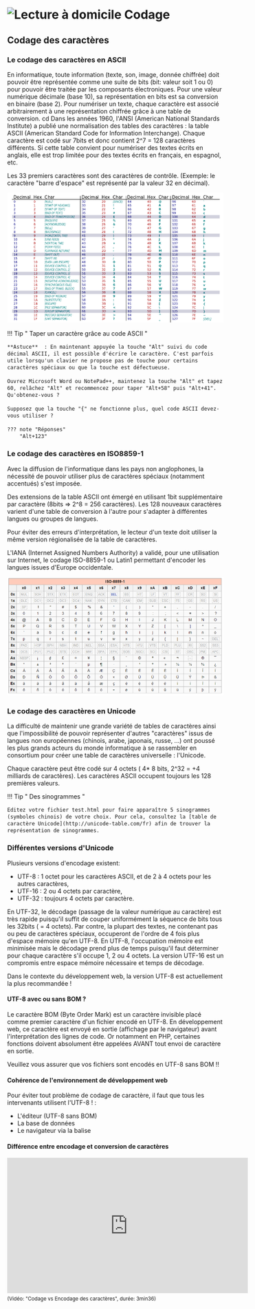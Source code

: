 # ![Lecture à domicile](../assets/img/lectureDomicile.png) Codage  

## Codage des caractères 
### Le codage des caractères en ASCII

En informatique, toute information (texte, son, image, donnée chiffrée) doit pouvoir être représentée comme une suite de bits (bit: valeur soit 1 ou 0) pour pouvoir être traitée par les composants électroniques. Pour une valeur numérique décimale (base 10), sa représentation en bits est sa conversion en binaire (base 2). Pour numériser un texte, chaque caractère est associé arbitrairement à une représentation chiffrée grâce à une table de conversion.
cd
Dans les années 1960, l'ANSI (American National Standards Institute) a publié une normalisation des tables des caractères : la table ASCII (American Standard Code for Information Interchange). Chaque caractère est codé sur 7bits et donc contient 2^7 = 128 caractères différents. Si cette table convient pour numériser des textes écrits en anglais, elle est trop limitée pour des textes écrits en français, en espagnol, etc.

Les 33 premiers caractères sont des caractères de contrôle. (Exemple: le caractère "barre d'espace" est représenté par la valeur 32 en décimal).

![Table ASCII](../../img/02_htmlBase/table-ascii.png)

!!! Tip " Taper un caractère grâce au code ASCII "

    **Astuce**  : En maintenant appuyée la touche "Alt" suivi du code décimal ASCII, il est possible d'écrire le caractère. C'est parfois utile lorsqu'un clavier ne propose pas de touche pour certains caractères spéciaux ou que la touche est défectueuse.

    Ouvrez Microsoft Word ou NotePad++, maintenez la touche "Alt" et tapez 60, relâchez "Alt" et recommencez pour taper "Alt+58" puis "Alt+41". Qu'obtenez-vous ?

    Supposez que la touche "{" ne fonctionne plus, quel code ASCII devez-vous utiliser ?

	??? note "Réponses"
        "Alt+123"


### Le codage des caractères en ISO8859-1

Avec la diffusion de l'informatique dans les pays non anglophones, la nécessité de pouvoir utiliser plus de caractères spéciaux (notamment accentués) s'est imposée.

Des extensions de la table ASCII ont émergé en utilisant 1bit supplémentaire par caractère (8bits => 2^8 = 256 caractères). Les 128 nouveaux caractères varient d'une table de conversion à l'autre pour s'adapter à différentes langues ou groupes de langues.

Pour éviter des erreurs d'interprétation, le lecteur d'un texte doit utiliser la même version régionalisée de la table de caractères.

L'IANA (Internet Assigned Numbers Authority) a validé, pour une utilisation sur Internet, le codage ISO-8859-1 ou Latin1 permettant d'encoder les langues issues d'Europe occidentale.

![Table ISO8859-1](../img/02_htmlBase/table-iso8859.png/)


### Le codage des caractères en Unicode

La difficulté de maintenir une grande variété de tables de caractères ainsi que l'impossibilité de pouvoir représenter d'autres "caractères" issus de langues non européennes (chinois, arabe, japonais, russe, ...) ont poussé les plus grands acteurs du monde informatique à se rassembler en consortium pour créer une table de caractères universelle : l'Unicode.

Chaque caractère peut être codé sur 4 octets ( 4\* 8 bits, 2^32 = +4 milliards de caractères). Les caractères ASCII occupent toujours les 128 premières valeurs.

!!! Tip " Des sinogrammes "
  
    Editez votre fichier test.html pour faire apparaître 5 sinogrammes (symboles chinois) de votre choix. Pour cela, consultez la [table de caractère Unicode](http://unicode-table.com/fr) afin de trouver la représentation de sinogrammes.


### Différentes versions d'Unicode

Plusieurs versions d'encodage existent:

*   UTF-8 : 1 octet pour les caractères ASCII, et de 2 à 4 octets pour les autres caractères,
*   UTF-16 : 2 ou 4 octets par caractère,
*   UTF-32 : toujours 4 octets par caractère.

En UTF-32, le décodage (passage de la valeur numérique au caractère) est très rapide puisqu'il suffit de couper uniformément la séquence de bits tous les 32bits ( = 4 octets). Par contre, la plupart des textes, ne contenant pas ou peu de caractères spéciaux, occuperont de l'ordre de 4 fois plus d'espace mémoire qu'en UTF-8. En UTF-8, l'occupation mémoire est minimisée mais le décodage prend plus de temps puisqu'il faut déterminer pour chaque caractère s'il occupe 1, 2 ou 4 octets. La version UTF-16 est un compromis entre espace mémoire nécessaire et temps de décodage.

Dans le contexte du développement web, la version UTF-8 est actuellement la plus recommandée !

#### UTF-8 avec ou sans BOM ?

Le caractère BOM (Byte Order Mark) est un caractère invisible placé comme premier caractère d'un fichier encodé en UTF-8. En développement web, ce caractère est envoyé en sortie (affichage par le navigateur) avant l'interprétation des lignes de code. Or notamment en PHP, certaines fonctions doivent absolument être appelées AVANT tout envoi de caractère en sortie.

Veuillez vous assurer que vos fichiers sont encodés en UTF-8 sans BOM !!

#### Cohérence de l'environnement de développement web

Pour éviter tout problème de codage de caractère, il faut que tous les intervenants utilisent l'UTF-8 ! :

*   L'éditeur (UTF-8 sans BOM)
*   La base de données
*   Le navigateur via la balise <meta charset="">

#### Différence entre encodage et conversion de caractères

<iframe width="560" height="315" src="https://www.youtube.com/embed/DrFBYzczHn4?si=34MxoldXsjtf9lSw" title="Codage vs Encodage des caractères" frameborder="0" allow="accelerometer; autoplay; clipboard-write; encrypted-media; gyroscope; picture-in-picture; web-share" referrerpolicy="strict-origin-when-cross-origin" allowfullscreen></iframe>
<small>(Vidéo: "Codage vs Encodage des caractères", durée: 3min36)</small>



